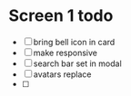 # Screen 1 todo
- [ ]  bring bell icon in card
- [ ] make responsive
- [ ] search bar set in modal
- [ ] avatars replace
- [ ] 
